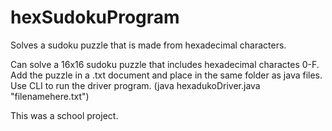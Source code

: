 # hexSudokuProgram
Solves a sudoku puzzle that is made from hexadecimal characters.

Can solve a 16x16 sudoku puzzle that includes hexadecimal charactes 0-F.
Add the puzzle in a .txt document and place in the same folder as java files.
Use CLI to run the driver program. (java hexadukoDriver.java "filenamehere.txt")

This was a school project.
